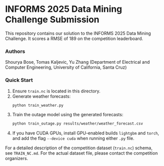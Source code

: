 # INFORMS 2025 Data Mining Challenge Submission

This repository contains our solution to the INFORMS 2025 Data Mining Challenge. It scores a RMSE of 189 on the competition leaderboard.

### Authors
Shourya Bose, Tomas Kaljevic, Yu Zhang (Department of Electrical and Computer Engineering, University of California, Santa Cruz)

### Quick Start
1. Ensure `train.nc` is located in this directory.
2. Generate weather forecasts:
   ```bash
   python train_weather.py
   ```
3. Train the outage model using the generated forecasts:
   ```bash
   python train_outage.py results/weather/weather_forecast.csv
   ```
4. If you have CUDA GPUs, install GPU-enabled builds `lightgbm` and `torch`, and add the flag `--device cuda` when running either `.py` file.

For a detailed description of the competition dataset (`train.nc`) schema, see `TRAIN_NC.md`. For the actual dataset file, please contact the competition organizers.

